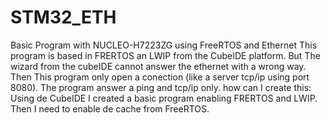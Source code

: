 # STM32_ETH
Basic Program with NUCLEO-H7223ZG using FreeRTOS and Ethernet
This program is based in FRERTOS an LWIP from the CubeIDE platform.
But The wizard from the cubeIDE cannot answer the ethernet with a wrong way.
Then This program only open a conection (like a server tcp/ip using port 8080). 
The program answer a ping and tcp/ip only.
how can I create this:
Using de CubeIDE I created a basic program enabling FRERTOS and LWIP.
Then I need to enable de cache from FreeRTOS.
 


